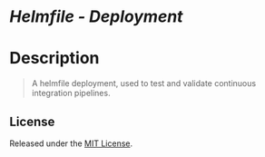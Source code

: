 # *Helmfile - Deployment*

# Description

> A helmfile deployment, used to test and validate continuous integration pipelines.

## License

Released under the [MIT License](./LICENSE).
